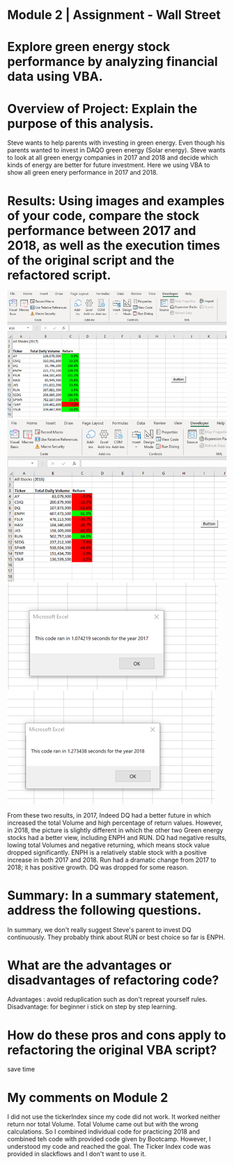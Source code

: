 # Module 2 | Assignment - Wall Street

# Explore green energy stock performance by analyzing financial data using VBA.
# Overview of Project: Explain the purpose of this analysis.
Steve wants to help parents with investing in green energy. Even though his parents wanted to invest in DAQO green energy (Solar energy). Steve wants to look at all green energy companies in 2017 and 2018 and decide which kinds of energy are better for future investment. Here we using VBA to show all green enery performance in 2017 and 2018.
# Results: Using images and examples of your code, compare the stock performance between 2017 and 2018, as well as the execution times of the original script and the refactored script.

![Alt text](resources/AllStocks_2017.png "AllStocks_2017")
![Alt text](resources/AllStocks_2018.png "AllStocks_2018")
![Alt text](resources/Code_Run_Time_2017.png "Code_Run_Time_2017")
![Alt text](resources/Code_Run_Time_2018.png "Code_Run_Time_2018")

 From these two results, in 2017, Indeed DQ had a better future in which increased the total Volume and high percentage of return values. However, in 2018, the picture is slightly different in which the other two Green energy stocks had a better view, including ENPH and RUN. DQ had negative results, lowing total Volumes and negative returning, which means stock value dropped significantly. ENPH is a relatively stable stock with a positive increase in both 2017 and 2018. Run had a dramatic change from 2017 to 2018; it has positive growth. DQ was dropped for some reason. 
# Summary: In a summary statement, address the following questions.
In summary, we don't really suggest Steve's parent to invest DQ continuously. They probably think about RUN or best choice so far is ENPH. 
# What are the advantages or disadvantages of refactoring code?
Advantages : avoid reduplication such as don't repreat yourself rules. Disadvantage: for beginner i stick on step by step learning.
# How do these pros and cons apply to refactoring the original VBA script?
save time 
# My comments on Module 2
I did not use the tickerIndex since my code did not work. It worked neither return nor total Volume. Total Volume came out but with the wrong calculations. So I combined individual code for practicing 2018 and combined teh code with provided code given by Bootcamp. However, I understood my code and reached the goal. The Ticker Index code was provided in slackflows and I don't want to use it.